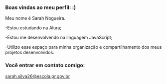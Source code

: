### Boas vindas ao meu perfil: :)

Meu nome é Sarah Nogueira.

-Estou estudando na Alura;

-Estou me desenvolvendo na linguagem JavaScript;

-Utilizo esse espaço para minha organização e compartilhamento dos meus projetos desenvolvidos.

### Você entrar em contato comigo:
sarah.silva26@escola.pr.gov.br
